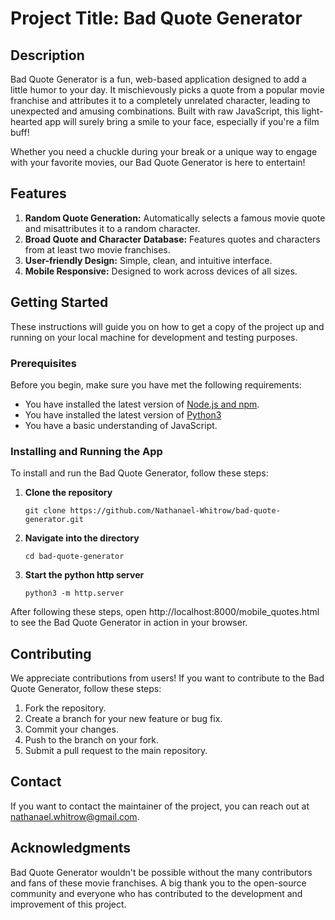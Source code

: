 # Project Title: Bad Quote Generator

## Description

Bad Quote Generator is a fun, web-based application designed to add a little humor to your day. It mischievously picks a quote from a popular movie franchise and attributes it to a completely unrelated character, leading to unexpected and amusing combinations. Built with raw JavaScript, this light-hearted app will surely bring a smile to your face, especially if you're a film buff!

Whether you need a chuckle during your break or a unique way to engage with your favorite movies, our Bad Quote Generator is here to entertain!

## Features

1. **Random Quote Generation:** Automatically selects a famous movie quote and misattributes it to a random character.
2. **Broad Quote and Character Database:** Features quotes and characters from at least two movie franchises.
3. **User-friendly Design:** Simple, clean, and intuitive interface.
4. **Mobile Responsive:** Designed to work across devices of all sizes.

## Getting Started

These instructions will guide you on how to get a copy of the project up and running on your local machine for development and testing purposes.

### Prerequisites

Before you begin, make sure you have met the following requirements:

- You have installed the latest version of [Node.js and npm](https://nodejs.org/en/download/).
- You have installed the latest version of [Python3](https://www.python.org/downloads/)
- You have a basic understanding of JavaScript.

### Installing and Running the App

To install and run the Bad Quote Generator, follow these steps:

1. **Clone the repository**

    ```
    git clone https://github.com/Nathanael-Whitrow/bad-quote-generator.git
    ```

2. **Navigate into the directory**

    ```
    cd bad-quote-generator
    ```

3. **Start the python http server**

    ```
    python3 -m http.server
    ```


After following these steps, open http://localhost:8000/mobile_quotes.html to see the Bad Quote Generator in action in your browser.

## Contributing

We appreciate contributions from users! If you want to contribute to the Bad Quote Generator, follow these steps:

1. Fork the repository.
2. Create a branch for your new feature or bug fix.
3. Commit your changes.
4. Push to the branch on your fork.
5. Submit a pull request to the main repository.

## Contact

If you want to contact the maintainer of the project, you can reach out at nathanael.whitrow@gmail.com.

## Acknowledgments

Bad Quote Generator wouldn't be possible without the many contributors and fans of these movie franchises. A big thank you to the open-source community and everyone who has contributed to the development and improvement of this project.